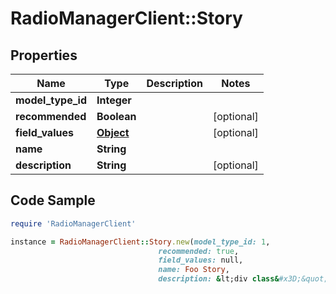 # RadioManagerClient::Story

## Properties

Name | Type | Description | Notes
------------ | ------------- | ------------- | -------------
**model_type_id** | **Integer** |  | 
**recommended** | **Boolean** |  | [optional] 
**field_values** | [**Object**](.md) |  | [optional] 
**name** | **String** |  | 
**description** | **String** |  | [optional] 

## Code Sample

```ruby
require 'RadioManagerClient'

instance = RadioManagerClient::Story.new(model_type_id: 1,
                                 recommended: true,
                                 field_values: null,
                                 name: Foo Story,
                                 description: &lt;div class&#x3D;&quot;rm-content&quot;&gt;Details of story&lt;/div&gt;\n)
```


